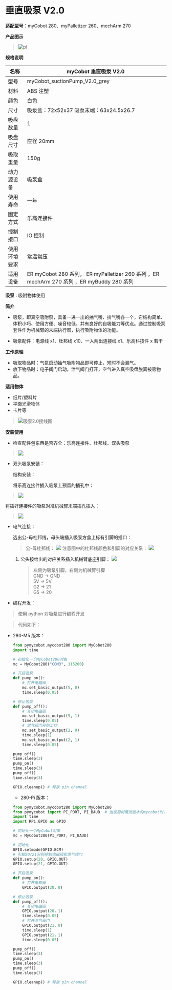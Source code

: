 # 垂直吸泵 V2.0

**适配型号**：myCobot 280、myPalletizer 260、mechArm 270

**产品图示**

> ![pi](../../resources\4-SupportAndService\Accessories\pump/P1.png)

**规格说明**

| 名称         | myCobot 垂直吸泵 V2.0                                                                      |
| ------------ | ------------------------------------------------------------------------------------------ |
| 型号         | myCobot_suctionPump_V2.0_grey                                                              |
| 材料         | ABS 注塑                                                                                   |
| 颜色         | 白色                                                                                       |
| 尺寸         | 吸泵盒：72x52x37 吸泵末端：63x24.5x26.7                                                    |
| 吸盘数量     | 1                                                                                          |
| 吸盘尺寸     | 直径 20mm                                                                                  |
| 吸取重量     | 150g                                                                                       |
| 动力源设备   | 吸泵盒                                                                                     |
| 使用寿命     | 一年                                                                                       |
| 固定方式     | 乐高连接件                                                                                 |
| 控制接口     | IO 控制                                                                                    |
| 使用环境要求 | 常温常压                                                                                   |
| 适用设备     | ER myCobot 280 系列， ER myPalletizer 260 系列 ，ER mechArm 270 系列 ，ER myBuddy 280 系列 |

**吸泵** : 吸附物体使用

**简介**

- 吸泵，即真空吸附泵，具备一进一出的抽气嘴、排气嘴各一个，它结构简单、体积小巧、使用方便、噪音较低、并有良好的自吸能力等优点。通过控制吸泵套件作为机械臂的末端执行器，执行吸附物体的功能。

- 吸泵配件：电源线 x1、杜邦线 x10、一入两出连接线 x1、乐高科技件 x 若干

**工作原理**

- 吸取物品时：气泵启动抽气吸附物品即可停止，短时不会漏气。
- 放下物品时：电子阀门启动，泄气阀门打开，空气进入真空吸盘脱离被吸物品。

**适用物体**

- 纸片/塑料片
- 平面光滑物体
- 卡片等

> ![吸泵2.0接线图](../../resources\4-SupportAndService\Accessories\pump/P2.jpg)

**安装使用**

- 检查配件包东西是否齐全：乐高连接件、杜邦线、双头吸泵
 > ![](../../resources\4-SupportAndService\Accessories\pump/P2.jpg)

- 双头吸泵安装：

  结构安装：

  将乐高连接件插入吸泵上预留的插孔中：

> ![](../../resources\4-SupportAndService\Accessories\pump/P3.jpg)

  将插好连接件的吸泵对准机械臂末端插孔插入：

> ![](../../resources\4-SupportAndService\Accessories\pump/P4.jpg)

  - 电气连接：
  
    选出公-母杜邦线，母头端插入吸泵方盒上标有引脚的插口：
  
    > 公-母杜邦线：
    > ![](../../resources\4-SupportAndService\Accessories\pump/P5.jpg)
    > 注意图中的杜邦线颜色和引脚的对应关系：
    > ![](../../resources\4-SupportAndService\Accessories\pump/P4.jpg)
  
    1. 公头按给出的对应关系插入机械臂底座引脚：
       ![](../../resources\4-SupportAndService\Accessories\pump/P7.jpg)
    
       > 左侧为吸泵引脚，右侧为机械臂引脚  
       > GND -> GND  
       > 5V -> 5V  
       > G2 -> 21  
       > G5 -> 20
  
  - 编程开发：
> 使用 python 对吸泵进行编程开发

> 代码如下：

- 280-M5 版本：
    
    ```python
    from pymycobot.mycobot280 import MyCobot280
    import time
    
    # 初始化一个MyCobot280对象
    mc = MyCobot280("COM3", 115200)
    
    # 开启吸泵
    def pump_on():
        # 打开电磁阀
        mc.set_basic_output(5, 0)
        time.sleep(0.05)
    
    # 停止吸泵
    def pump_off():
        # 关闭电磁阀
        mc.set_basic_output(5, 1)
        time.sleep(0.05)
        # 泄气阀门开始工作
        mc.set_basic_output(2, 0)
        time.sleep(1)
        mc.set_basic_output(2, 1)
        time.sleep(0.05)
    
    pump_off()
    time.sleep(3)
    pump_on()
    time.sleep(3)
    pump_off()
    time.sleep(3)
    
    GPIO.cleanup() # 释放 pin channel
    ```
    
    - 280-Pi 版本：
    
    ```python
    from pymycobot.mycobot280 import MyCobot280
    from pymycobot import PI_PORT, PI_BAUD  # 当使用树莓派版本的mycobot时，可以引用这两个变量进行MyCobot初始化
    import time
    import RPi.GPIO as GPIO
    
    # 初始化一个MyCobot对象
    mc = MyCobot280(PI_PORT, PI_BAUD)
    
    # 初始化
    GPIO.setmode(GPIO.BCM)
    # 引脚20/21分别控制电磁阀和泄气阀门
    GPIO.setup(20, GPIO.OUT)
    GPIO.setup(21, GPIO.OUT)
    
    # 开启吸泵
    def pump_on():
        # 打开电磁阀
        GPIO.output(20，0)
    
    # 停止吸泵
    def pump_off():
        # 关闭电磁阀
        GPIO.output(20，1)
        time.sleep(0.05)
        # 打开泄气阀门
        GPIO.output(21，0)
        time.sleep(1)
        GPIO.output(21，1)
        time.sleep(0.05)
    
    pump_off()
    time.sleep(3)
    pump_on()
    time.sleep(3)
    pump_off()
    time.sleep(3)
    
    GPIO.cleanup() # 释放 pin channel
    ```

